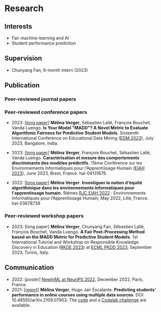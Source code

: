 # Research

## Interests

* Fair machine learning and AI
* Student performance prediction

## Supervision

* Chunyang Fan, 6-month intern (2023)

## Publication

### Peer-reviewed journal papers

### Peer-reviewed conference papers

* 2023: [[long paper](https://educationaldatamining.org/EDM2023/proceedings/2023.EDM-long-papers.8/2023.EDM-long-papers.8.pdf)] **Mélina Verger**, Sébastien Lallé, François Bouchet, Vanda Luengo. **Is Your Model "MADD"? A Novel Metric to Evaluate Algorithmic Fairness for Predictive Student Models.** Sixteenth International Conference on Educational Data Mining ([EDM 2023](https://educationaldatamining.org/edm2023/)), July 2023, Bangalore, India.

* 2023: [[long paper](https://hal.science/hal-04131676)] **Mélina Verger**, François Bouchet, Sébastien Lallé, Vanda Luengo. **Caractérisation et mesure des comportements discriminants des modèles prédictifs.** 11ème Conférence sur les Environnements Informatiques pour l'Apprentissage Humain ([EIAH 2023](https://eiah2023.sciencesconf.org/)), June 2023, Brest, France. hal-04131676
* 2022: [[long paper](https://hal.science/hal-03678739)] **Mélina Verger**. **Investiguer la notion d'équité algorithmique dans les environnements informatiques pour l'apprentissage humain.** 9ièmes [RJC EIAH 2022](https://rjc-eiah-2022.univ-lille.fr/) : Environnements Informatiques pour l’Apprentissage Humain, May 2022, Lille, France. hal-03678739

### Peer-reviewed workshop papers

* 2023: [long paper] **Mélina Verger**, Chunyang Fan, Sébastien Lallé, François Bouchet, Vanda Luengo. **A Fair Post-Processing Method based on the MADD Metric for Predictive Student Models.** 1st International Tutorial and Workshop on Responsible Knowledge Discovery in Education ([RKDE 2023](http://rkde2023.isti.cnr.it/)) at [ECML PKDD 2023](https://2023.ecmlpkdd.org/), September 2023, Turino, Italy.

## Communication

* 2022: [poster] [NewInML at NeurIPS 2022](https://nehzux.github.io/NewInML2022NeurIPS/), December 2022, Paris, France.
* 2021: [[report](https://arxiv.org/abs/2109.07903)] **Mélina Verger**, Hugo Jair Escalante. **Predicting students’ performance in online courses using multiple data sources**. DOI: 10.48550/arXiv.2109.07903. The [code](https://github.com/melinaverger/ed_project) and a [Codalab challenge](https://github.com/melinaverger/ed_challenge) are available.

